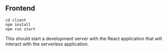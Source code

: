 ## Frontend

```
cd client
npm install
npm run start
```

This should start a development server with the React application that will interact with the serverless application.
